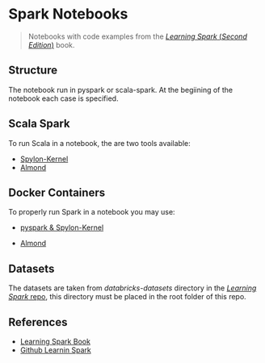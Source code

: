 # Spark Notebooks

> Notebooks with code examples from  the [*Learning Spark* (_Second Edition_)](https://learning.oreilly.com/library/view/learning-spark-2nd) book.

## Structure

The notebook run in pyspark or scala-spark. At the begiining of the notebook each case is specified.

## Scala Spark

To run Scala in a notebook, the are two tools available:

- [Spylon-Kernel](https://github.com/Valassis-Digital-Media/spylon-kernel)
- [Almond](https://github.com/almond-sh/almond)

## Docker Containers

To properly run Spark in a notebook you may use:

- [pyspark & Spylon-Kernel](https://github.com/jupyter/docker-stacks/tree/master/all-spark-notebook)

- [Almond](https://hub.docker.com/r/almondsh/almond)

## Datasets

The datasets are taken from  _databricks-datasets_ directory in the [*Learning Spark* repo](https://learning.oreilly.com/library/view/learning-spark-2nd), this directory must be placed in the root folder of this repo.

## References

- [Learning Spark Book](https://learning.oreilly.com/library/view/learning-spark-2nd)
- [Github Learnin Spark](https://github.com/databricks/LearningSparkV2)
